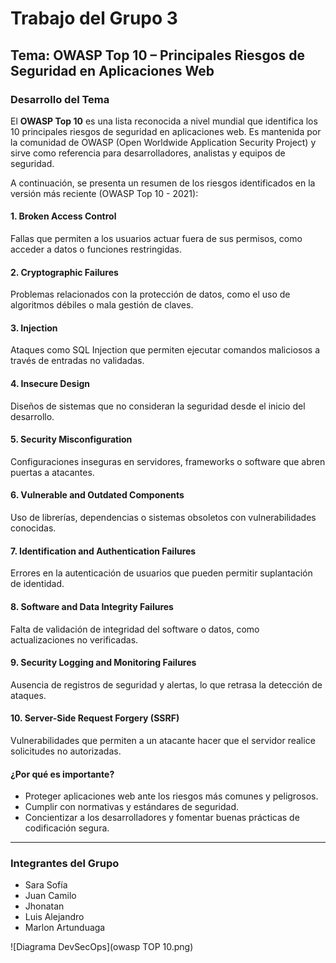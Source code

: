 # Trabajo del Grupo 3

## Tema: OWASP Top 10 – Principales Riesgos de Seguridad en Aplicaciones Web

### Desarrollo del Tema

El **OWASP Top 10** es una lista reconocida a nivel mundial que identifica los 10 principales riesgos de seguridad en aplicaciones web. Es mantenida por la comunidad de OWASP (Open Worldwide Application Security Project) y sirve como referencia para desarrolladores, analistas y equipos de seguridad.

A continuación, se presenta un resumen de los riesgos identificados en la versión más reciente (OWASP Top 10 - 2021):

#### 1. **Broken Access Control**
Fallas que permiten a los usuarios actuar fuera de sus permisos, como acceder a datos o funciones restringidas.

#### 2. **Cryptographic Failures**
Problemas relacionados con la protección de datos, como el uso de algoritmos débiles o mala gestión de claves.

#### 3. **Injection**
Ataques como SQL Injection que permiten ejecutar comandos maliciosos a través de entradas no validadas.

#### 4. **Insecure Design**
Diseños de sistemas que no consideran la seguridad desde el inicio del desarrollo.

#### 5. **Security Misconfiguration**
Configuraciones inseguras en servidores, frameworks o software que abren puertas a atacantes.

#### 6. **Vulnerable and Outdated Components**
Uso de librerías, dependencias o sistemas obsoletos con vulnerabilidades conocidas.

#### 7. **Identification and Authentication Failures**
Errores en la autenticación de usuarios que pueden permitir suplantación de identidad.

#### 8. **Software and Data Integrity Failures**
Falta de validación de integridad del software o datos, como actualizaciones no verificadas.

#### 9. **Security Logging and Monitoring Failures**
Ausencia de registros de seguridad y alertas, lo que retrasa la detección de ataques.

#### 10. **Server-Side Request Forgery (SSRF)**
Vulnerabilidades que permiten a un atacante hacer que el servidor realice solicitudes no autorizadas.

#### ¿Por qué es importante?

- Proteger aplicaciones web ante los riesgos más comunes y peligrosos.
- Cumplir con normativas y estándares de seguridad.
- Concientizar a los desarrolladores y fomentar buenas prácticas de codificación segura.

---

### Integrantes del Grupo

- Sara Sofía  
- Juan Camilo  
- Jhonatan  
- Luis Alejandro  
- Marlon Artunduaga


![Diagrama DevSecOps](owasp TOP 10.png)


